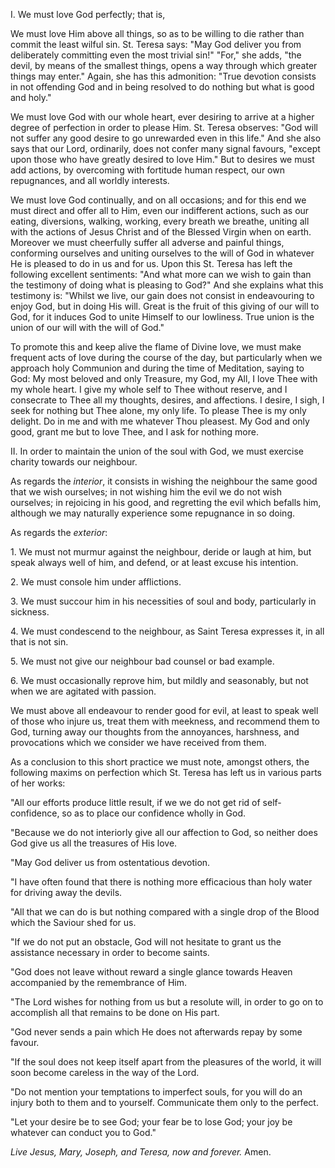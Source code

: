 
I. We must love God perfectly; that is,

We must love Him above all things, so as to be willing to die rather than commit the least wilful sin. St. Teresa says: \"May God deliver you from deliberately committing even the most trivial sin!\" \"For,\" she adds, \"the devil, by means of the smallest things, opens a way through which greater things may enter.\" Again, she has this admonition: \"True devotion consists in not offending God and in being resolved to do nothing but what is good and holy.\"

We must love God with our whole heart, ever desiring to arrive at a higher degree of perfection in order to please Him. St. Teresa observes: \"God will not suffer any good desire to go unrewarded even in this life.\" And she also says that our Lord, ordinarily, does not confer many signal favours, \"except upon those who have greatly desired to love Him.\" But to desires we must add actions, by overcoming with fortitude human respect, our own repugnances, and all worldly interests.

We must love God continually, and on all occasions; and for this end we must direct and offer all to Him, even our indifferent actions, such as our eating, diversions, walking, working, every breath we breathe, uniting all with the actions of Jesus Christ and of the Blessed Virgin when on earth. Moreover we must cheerfully suffer all adverse and painful things, conforming ourselves and uniting ourselves to the will of God in whatever He is pleased to do in us and for us. Upon this St. Teresa has left the following excellent sentiments: \"And what more can we wish to gain than the testimony of doing what is pleasing to God?\" And she explains what this testimony is: \"Whilst we live, our gain does not consist in endeavouring to enjoy God, but in doing His will. Great is the fruit of this giving of our will to God, for it induces God to unite Himself to our lowliness. True union is the union of our will with the will of God.\"

To promote this and keep alive the flame of Divine love, we must make frequent acts of love during the course of the day, but particularly when we approach holy Communion and during the time of Meditation, saying to God: My most beloved and only Treasure, my God, my All, I love Thee with my whole heart. I give my whole self to Thee without reserve, and I consecrate to Thee all my thoughts, desires, and affections. I desire, I sigh, I seek for nothing but Thee alone, my only life. To please Thee is my only delight. Do in me and with me whatever Thou pleasest. My God and only good, grant me but to love Thee, and I ask for nothing more.

II\. In order to maintain the union of the soul with God, we must exercise charity towards our neighbour.

As regards the *interior*, it consists in wishing the neighbour the same good that we wish ourselves; in not wishing him the evil we do not wish ourselves; in rejoicing in his good, and regretting the evil which befalls him, although we may naturally experience some repugnance in so doing.

As regards the *exterior*:

1\. We must not murmur against the neighbour, deride or laugh at him, but speak always well of him, and defend, or at least excuse his intention.

2\. We must console him under afflictions.

3\. We must succour him in his necessities of soul and body, particularly in sickness.

4\. We must condescend to the neighbour, as Saint Teresa expresses it, in all that is not sin.

5\. We must not give our neighbour bad counsel or bad example.

6\. We must occasionally reprove him, but mildly and seasonably, but not when we are agitated with passion.

We must above all endeavour to render good for evil, at least to speak well of those who injure us, treat them with meekness, and recommend them to God, turning away our thoughts from the annoyances, harshness, and provocations which we consider we have received from them.

As a conclusion to this short practice we must note, amongst others, the following maxims on perfection which St. Teresa has left us in various parts of her works:

\"All our efforts produce little result, if we we do not get rid of self-confidence, so as to place our confidence wholly in God.

\"Because we do not interiorly give all our affection to God, so neither does God give us all the treasures of His love.

\"May God deliver us from ostentatious devotion.

\"I have often found that there is nothing more efficacious than holy water for driving away the devils.

\"All that we can do is but nothing compared with a single drop of the Blood which the Saviour shed for us.

\"If we do not put an obstacle, God will not hesitate to grant us the assistance necessary in order to become saints.

\"God does not leave without reward a single glance towards Heaven accompanied by the remembrance of Him.

\"The Lord wishes for nothing from us but a resolute will, in order to go on to accomplish all that remains to be done on His part.

\"God never sends a pain which He does not afterwards repay by some favour.

\"If the soul does not keep itself apart from the pleasures of the world, it will soon become careless in the way of the Lord.

\"Do not mention your temptations to imperfect souls, for you will do an injury both to them and to yourself. Communicate them only to the perfect.

\"Let your desire be to see God; your fear be to lose God; your joy be whatever can conduct you to God.\"

*Live Jesus, Mary, Joseph, and Teresa, now and forever.* Amen.

